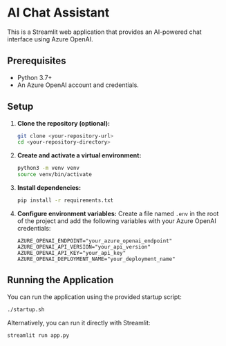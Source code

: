 # AI Chat Assistant

This is a Streamlit web application that provides an AI-powered chat interface using Azure OpenAI.

## Prerequisites

- Python 3.7+
- An Azure OpenAI account and credentials.

## Setup

1.  **Clone the repository (optional):**
    ```bash
    git clone <your-repository-url>
    cd <your-repository-directory>
    ```

2.  **Create and activate a virtual environment:**
    ```bash
    python3 -m venv venv
    source venv/bin/activate
    ```

3.  **Install dependencies:**
    ```bash
    pip install -r requirements.txt
    ```

4.  **Configure environment variables:**
    Create a file named `.env` in the root of the project and add the following variables with your Azure OpenAI credentials:

    ```
    AZURE_OPENAI_ENDPOINT="your_azure_openai_endpoint"
    AZURE_OPENAI_API_VERSION="your_api_version"
    AZURE_OPENAI_API_KEY="your_api_key"
    AZURE_OPENAI_DEPLOYMENT_NAME="your_deployment_name"
    ```

## Running the Application

You can run the application using the provided startup script:

```bash
./startup.sh
```

Alternatively, you can run it directly with Streamlit:

```bash
streamlit run app.py
``` 